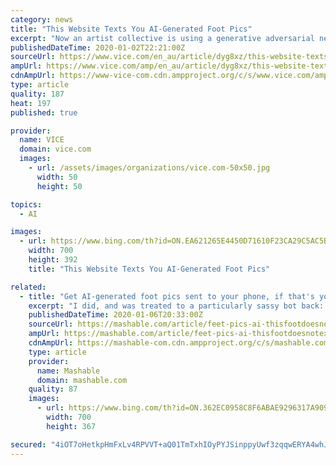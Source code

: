 ```yaml
---
category: news
title: "This Website Texts You AI-Generated Foot Pics"
excerpt: "Now an artist collective is using a generative adversarial network to create and send feet, sweetie. Thisfootdoesnotexist.com is a new website ... text message bot also doesn’t seem to know the meaning of “stop,” and will send feet no matter what you say to it. So what is the point? Possibly to highlight the commodification of feet pics ..."
publishedDateTime: 2020-01-02T22:21:00Z
sourceUrl: https://www.vice.com/en_au/article/dyg8xz/this-website-texts-you-ai-generated-foot-pics
ampUrl: https://www.vice.com/amp/en_au/article/dyg8xz/this-website-texts-you-ai-generated-foot-pics
cdnAmpUrl: https://www-vice-com.cdn.ampproject.org/c/s/www.vice.com/amp/en_au/article/dyg8xz/this-website-texts-you-ai-generated-foot-pics
type: article
quality: 187
heat: 197
published: true

provider:
  name: VICE
  domain: vice.com
  images:
    - url: /assets/images/organizations/vice.com-50x50.jpg
      width: 50
      height: 50

topics:
  - AI

images:
  - url: https://www.bing.com/th?id=ON.EA621265E4450D71610F23CA29C5AC5B
    width: 700
    height: 392
    title: "This Website Texts You AI-Generated Foot Pics"

related:
  - title: "Get AI-generated foot pics sent to your phone, if that's your thing"
    excerpt: "I did, and was treated to a particularly sassy bot back: It appears that the AI only knows to send foot pics when \"foot\" or \"feet\" are in the text. The actual website, however, has more information — including an explanation of how GANs work and why foot photos are such a commodity (and why they have then become a meme). The website then goes ..."
    publishedDateTime: 2020-01-06T20:33:00Z
    sourceUrl: https://mashable.com/article/feet-pics-ai-thisfootdoesnotexist/
    ampUrl: https://mashable.com/article/feet-pics-ai-thisfootdoesnotexist.amp
    cdnAmpUrl: https://mashable-com.cdn.ampproject.org/c/s/mashable.com/article/feet-pics-ai-thisfootdoesnotexist.amp
    type: article
    provider:
      name: Mashable
      domain: mashable.com
    quality: 87
    images:
      - url: https://www.bing.com/th?id=ON.362EC0958C8F6ABAE9296317A909EDB1
        width: 700
        height: 367

secured: "4iOT7oHetkpHmFxLv4RPVVT+aQ01TmTxhIOyPYJSinppyUwf3zqqwERYA4whJme3evb+wvH7m8R+ZElcWaNWW0o2zHd44MvGZunwnmq3821x2hUBrzegTtaGrXBE7egt1JmKUP+wEUliBOL2HfsTEy/Fd4y3aYenZGg2NBIXUek3DRn8LU2OQpkjqF8lM/uEbdjMcVCEuNaWaQ27mHxVlLqHH8BuOppuUICYgMqIypTj7gHGcRv8OcOAWCphlsv3vTcNsj31zR7Pf+YTMhKc+A==;Z4p1w7t/w88W/KazoF5hsA=="
---
```


